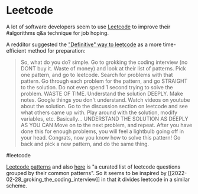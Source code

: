 # Leetcode

A lot of software developers seem to use [Leetcode](https://leetcode.com) to improve their #algorithms q&a technique for job hoping.

A redditor suggested the ["Definitive" way to leetcode](https://www.reddit.com/r/cscareerquestions/comments/sgktuv/the_definitive_way_on_how_to_leetcode_properly/) as a more time-efficient method for preparation:

> So, what do you do? simple.
>Go to grokking the coding interview (no DONT buy it. Waste of money) and look at their list of patterns.
>Pick one pattern, and go to leetcode. Search for problems with that pattern.
>Go through each problem for the pattern, and go STRAIGHT to the solution. Do not even spend 1 second trying to solve the problem. WASTE OF TIME.
>Understand the solution DEEPLY. Make notes. Google things you don't understand. Watch videos on youtube about the solution. Go to the discussion section on leetcode and see what others came up with. Play around with the solution, modify variables, etc. Basically... UNDERSTAND THE SOLUTION AS DEEPLY AS YOU CAN
>Move on to the next problem, and repeat.
>After you have done this for enough problems, you will feel a lightbulb going off in your head. Congrats, now you know how to solve this pattern!
>Go back and pick a new pattern, and do the same thing.

#leetcode

[Leetcode patterns](https://github.com/SeanPrashad/leetcode-patterns) and also [here](https://seanprashad.com/leetcode-patterns/) is "a curated list of leetcode questions grouped by their common patterns". So it seems to be inspired by [[2022-02-28_groking_the_coding_interview]] in that it divides leetcode in a similar scheme.
